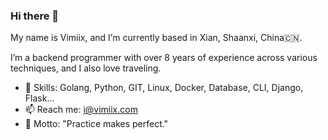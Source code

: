 ### Hi there 👋

My name is Vimiix, and I’m currently based in Xian, Shaanxi, China🇨🇳.

I’m a backend programmer with over 8 years of experience across various techniques, and I also love traveling.

- 🧰 Skills:   Golang, Python, GIT, Linux, Docker, Database, CLI, Django, Flask...
- 📫 Reach me: i@vimiix.com
- 🌟 Motto:    "Practice makes perfect."
